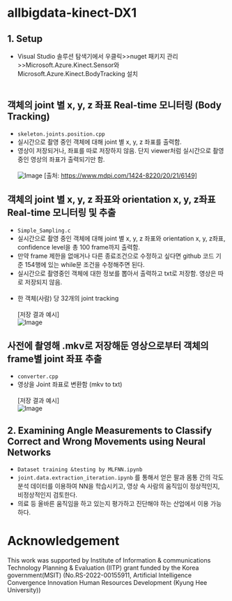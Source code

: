 # allbigdata-kinect-DX1
## 1. Setup
- Visual Studio 솔루션 탐색기에서 우클릭>>nuget 패키지 관리>>Microsoft.Azure.Kinect.Sensor와 Microsoft.Azure.Kinect.BodyTracking 설치<br><br>

## 객체의 joint 별 x, y, z 좌표 Real-time 모니터링 (Body Tracking)
- ```skeleton.joints.position.cpp```
- 실시간으로 촬영 중인 객체에 대해 joint 별 x, y, z 좌표를 출력함.
- 영상이 저장되거나, 좌표를 따로 저장하지 않음. 단지 viewer처럼 실시간으로 촬영중인 영상의 좌표가 출력되기만 함.<br><br>
![Image](https://www.mdpi.com/sensors/sensors-20-06149/article_deploy/html/images/sensors-20-06149-g003.png)
  [출처: https://www.mdpi.com/1424-8220/20/21/6149]

## 객체의 joint 별 x, y, z 좌표와 orientation x, y, z좌표 Real-time 모니터링 및 추출
- ```Simple_Sampling.c```
- 실시간으로 촬영 중인 객체에 대해 joint 별 x, y, z 좌표와 orientation x, y, z좌표, confidence level을 총 100 frame까지 출력함.
- 만약 frame 제한을 없애거나 다른 종료조건으로 수정하고 싶다면 github 코드 기준 154행에 있는 while문 조건을 수정해주면 된다.
- 실시간으로 촬영중인 객체에 대한 정보를 뽑아서 출력하고 txt로 저장함. 영상은 따로 저장되지 않음.<br><br>
- 한 객체(사람) 당 32개의 joint tracking<br><br>
  [저장 결과 예시]<br>
  ![Image](https://github.com/user-attachments/assets/7ba1ddf2-3b5d-48de-931f-30662c827e52)

## 사전에 촬영해 .mkv로 저장해둔 영상으로부터 객체의 frame별 joint 좌표 추출
- ```converter.cpp```
- 영상을 Joint 좌표로 변환함 (mkv to txt)<br><br>
  [저장 결과 예시]<br>
  ![Image](https://github.com/user-attachments/assets/c0aa2046-eafc-4690-8604-20190ac1c227)

## 2. Examining Angle Measurements to Classify Correct and Wrong Movements using Neural Networks
- ```Dataset training &testing by MLFNN.ipynb```
- ```joint.data.extraction_iteration.ipynb``` 를 통해서 얻은 팔과 몸통 간의 각도 분석 데이터를 이용하여 NN을 학습시키고, 영상 속 사람의 움직임이 정상적인지, 비정상적인지 검토한다.
- 의료 등 올바른 움직임을 하고 있는지 평가하고 진단해야 하는 산업에서 이용 가능하다. 


# Acknowledgement
This work was supported by Institute of Information & communications Technology Planning & Evaluation (IITP) grant funded by the Korea government(MSIT) (No.RS-2022-00155911, Artificial Intelligence Convergence Innovation Human Resources Development (Kyung Hee University))
